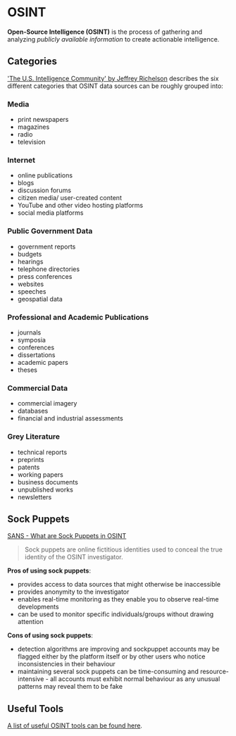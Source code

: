 # OSINT

**Open-Source Intelligence (OSINT)** is the process of gathering and analyzing *publicly available information* to create actionable intelligence.

## Categories

['The U.S. Intelligence Community' by Jeffrey Richelson](https://www.google.co.uk/books/edition/The_U_S_Intelligence_Community/VJURCgAAQBAJ?hl=en) describes the six different categories that OSINT data sources can be roughly grouped into:

### Media
- print newspapers
- magazines
- radio
- television

### Internet
- online publications
- blogs
- discussion forums
- citizen media/ user-created content
- YouTube and other video hosting platforms
- social media platforms

### Public Government Data
- government reports
- budgets
- hearings
- telephone directories
- press conferences
- websites
- speeches
- geospatial data

### Professional and Academic Publications
- journals
- symposia
- conferences
- dissertations
- academic papers
- theses

### Commercial Data
- commercial imagery
- databases
- financial and industrial assessments

### Grey Literature
- technical reports
- preprints
- patents
- working papers
- business documents
- unpublished works
- newsletters

## Sock Puppets

[SANS - What are Sock Puppets in OSINT](https://www.sans.org/blog/what-are-sock-puppets-in-osint/)

> Sock puppets are online fictitious identities used to conceal the true identity of the OSINT investigator.

**Pros of using sock puppets**:
- provides access to data sources that might otherwise be inaccessible
- provides anonymity to the investigator
- enables real-time monitoring as they enable you to observe real-time developments
- can be used to monitor specific individuals/groups without drawing attention

**Cons of using sock puppets**:
- detection algorithms are improving and sockpuppet accounts may be flagged either by the platform itself or by other users who notice inconsistencies in their behaviour
- maintaining several sock puppets can be time-consuming and resource-intensive - all accounts must exhibit normal behaviour as any unusual patterns may reveal them to be fake

## Useful Tools
[A list of useful OSINT tools can be found here](https://github.com/qwerty-the-fish/cyber-team-toolkit/edit/main/tools/all_tools.md#osint).
